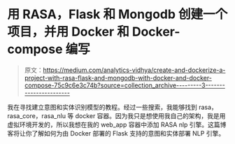 # 用 RASA，Flask 和 Mongodb 创建一个项目，并用 Docker 和 Docker-compose 编写

> 原文：<https://medium.com/analytics-vidhya/create-and-dockerize-a-project-with-rasa-flask-and-mongodb-with-docker-and-docker-compose-75c9c6e3c74b?source=collection_archive---------3----------------------->

我在寻找建立意图和实体识别模型的教程。经过一些搜索，我能够找到 rasa，rasa_core，rasa_nlu 等 docker 容器。因为我只是想使用我自己的架构，我是用虚拟环境开发的，所以我想在我的 web_app 容器中添加 RASA nlp 引擎。这篇博客将让你了解如何为由 Docker 部署的 Flask 支持的意图和实体部署 NLP 引擎。